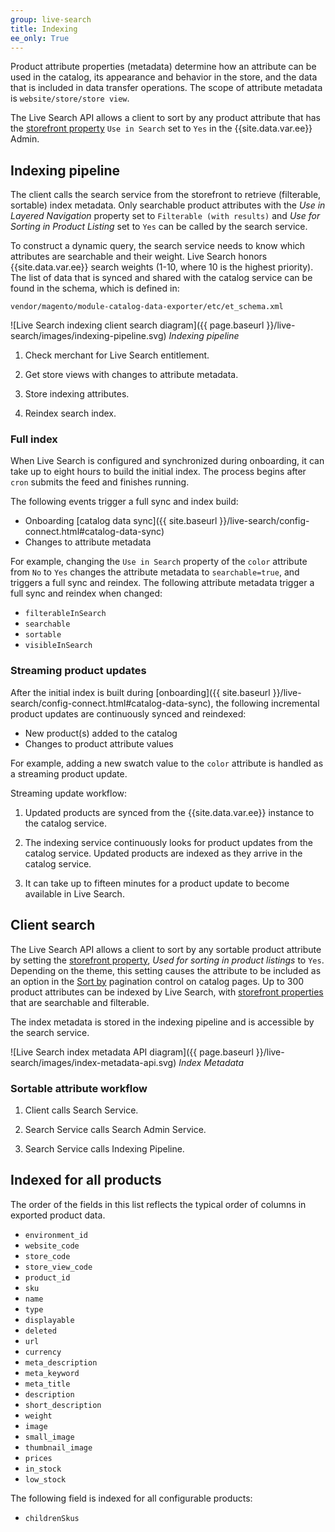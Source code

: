 ```yaml
---
group: live-search
title: Indexing
ee_only: True
---
```


Product attribute properties (metadata) determine how an attribute can be used in the catalog, its appearance and behavior in the store, and the data that is included in data transfer operations. The scope of attribute metadata is `website/store/store view`.

The Live Search API allows a client to sort by any product attribute that has the [storefront property](https://docs.magento.com/user-guide/stores/attributes-product.html) `Use in Search` set to `Yes` in the {{site.data.var.ee}} Admin.

## Indexing pipeline

The client calls the search service from the storefront to retrieve (filterable, sortable) index metadata. Only searchable product attributes with the _Use in Layered Navigation_ property set to `Filterable (with results)` and _Use for Sorting in Product Listing_ set to `Yes` can be called by the search service.

To construct a dynamic query, the search service needs to know which attributes are searchable and their weight. Live Search honors {{site.data.var.ee}} search weights (1-10, where 10 is the highest priority). The list of data that is synced and shared with the catalog service can be found in the schema, which is defined in:

`vendor/magento/module-catalog-data-exporter/etc/et_schema.xml`

![Live Search indexing client search diagram]({{ page.baseurl }}/live-search/images/indexing-pipeline.svg)
_Indexing pipeline_

1. Check merchant for Live Search entitlement.

1. Get store views with changes to attribute metadata.

1. Store indexing attributes.

1. Reindex search index.

### Full index

When Live Search is configured and synchronized during onboarding, it can take up to eight hours to build the initial index. The process begins after `cron` submits the feed and finishes running.

The following events trigger a full sync and index build:

-  Onboarding [catalog data sync]({{ site.baseurl }}/live-search/config-connect.html#catalog-data-sync)
-  Changes to attribute metadata

For example, changing the `Use in Search` property of the `color` attribute from `No` to `Yes` changes the attribute metadata to `searchable=true`, and triggers a full sync and reindex. The following attribute metadata trigger a full sync and reindex when changed:

-  `filterableInSearch`
-  `searchable`
-  `sortable`
-  `visibleInSearch`

### Streaming product updates

After the initial index is built during [onboarding]({{ site.baseurl }}/live-search/config-connect.html#catalog-data-sync), the following incremental product updates are continuously synced and reindexed:

-  New product(s) added to the catalog
-  Changes to product attribute values

For example, adding a new swatch value to the `color` attribute is handled as a streaming product update.

Streaming update workflow:

1. Updated products are synced from the {{site.data.var.ee}} instance to the catalog service.

1. The indexing service continuously looks for product updates from the catalog service. Updated products are indexed as they arrive in the catalog service.

1. It can take up to fifteen minutes for a product update to become available in Live Search.

## Client search

The Live Search API allows a client to sort by any sortable product attribute by setting the [storefront property](https://docs-beta.magento.com/user-guide/stores/attributes-product.html), _Used for sorting in product listings_ to `Yes`. Depending on the theme, this setting causes the attribute to be included as an option in the [Sort by](https://docs-beta.magento.com/user-guide/catalog/navigation-pagination.html) pagination control on catalog pages. Up to 300 product attributes can be indexed by Live Search, with [storefront properties](https://docs-beta.magento.com/user-guide/stores/attributes-product.html) that are searchable and filterable.

The index metadata is stored in the indexing pipeline and is accessible by the search service.

![Live Search index metadata API diagram]({{ page.baseurl }}/live-search/images/index-metadata-api.svg)
_Index Metadata_

### Sortable attribute workflow

1. Client calls Search Service.

1. Search Service calls Search Admin Service.

1. Search Service calls Indexing Pipeline.

## Indexed for all products

The order of the fields in this list reflects the typical order of columns in exported product data.

-  `environment_id`
-  `website_code`
-  `store_code`
-  `store_view_code`
-  `product_id`
-  `sku`
-  `name`
-  `type`
-  `displayable`
-  `deleted`
-  `url`
-  `currency`
-  `meta_description`
-  `meta_keyword`
-  `meta_title`
-  `description`
-  `short_description`
-  `weight`
-  `image`
-  `small_image`
-  `thumbnail_image`
-  `prices`
-  `in_stock`
-  `low_stock`

The following field is indexed for all configurable products:

-  `childrenSkus`
